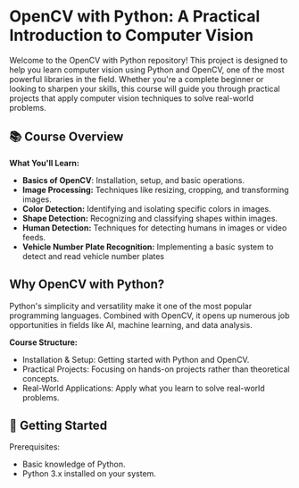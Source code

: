 # OpenCV with Python: A Practical Introduction to Computer Vision

Welcome to the OpenCV with Python repository! This project is designed to help you learn computer vision using Python and OpenCV, one of the most powerful libraries in the field. Whether you're a complete beginner or looking to sharpen your skills, this course will guide you through practical projects that apply computer vision techniques to solve real-world problems.

## 📚 Course Overview

**What You'll Learn:**

- **Basics of OpenCV**: Installation, setup, and basic operations.
- **Image Processing:** Techniques like resizing, cropping, and transforming images.
- **Color Detection:** Identifying and isolating specific colors in images.
- **Shape Detection:** Recognizing and classifying shapes within images.
- **Human Detection:** Techniques for detecting humans in images or video feeds.
- **Vehicle Number Plate Recognition:** Implementing a basic system to detect and read vehicle number plates

## Why OpenCV with Python?

Python's simplicity and versatility make it one of the most popular programming languages. Combined with OpenCV, it opens up numerous job opportunities in fields like AI, machine learning, and data analysis.

**Course Structure:**
- Installation & Setup: Getting started with Python and OpenCV.
- Practical Projects: Focusing on hands-on projects rather than theoretical concepts.
- Real-World Applications: Apply what you learn to solve real-world problems.
  
## 🚀 Getting Started

Prerequisites:
- Basic knowledge of Python.
- Python 3.x installed on your system.
